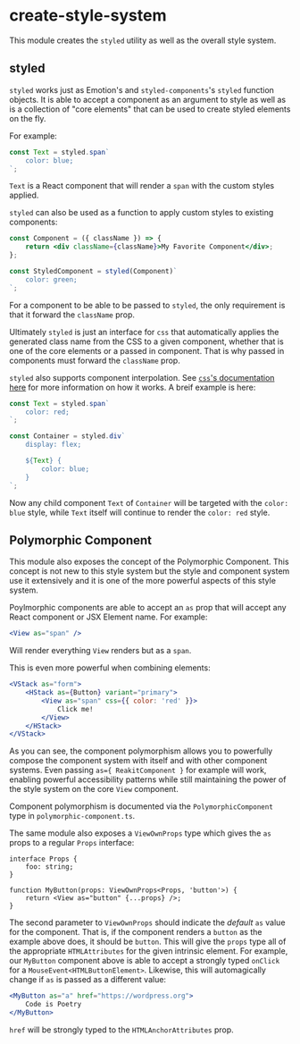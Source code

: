 # create-style-system

This module creates the `styled` utility as well as the overall style system.

## styled

`styled` works just as Emotion's and `styled-components`'s `styled` function objects. It is able to accept a component as an argument to style as well as is a collection of "core elements" that can be used to create styled elements on the fly.

For example:

```js
const Text = styled.span`
	color: blue;
`;
```

`Text` is a React component that will render a `span` with the custom styles applied.

`styled` can also be used as a function to apply custom styles to existing components:

```jsx
const Component = ({ className }) => {
	return <div className={className}>My Favorite Component</div>;
};

const StyledComponent = styled(Component)`
	color: green;
`;
```

For a component to be able to be passed to `styled`, the only requirement is that it forward the `className` prop.

Ultimately `styled` is just an interface for `css` that automatically applies the generated class name from the CSS to a given component, whether that is one of the core elements or a passed in component. That is why passed in components must forward the `className` prop.

`styled` also supports component interpolation. See [`css`'s documentation here](../create-compiler/README.md) for more information on how it works. A breif example is here:

```js
const Text = styled.span`
	color: red;
`;

const Container = styled.div`
	display: flex;

	${Text} {
		color: blue;
	}
`;
```

Now any child component `Text` of `Container` will be targeted with the `color: blue` style, while `Text` itself will continue to render the `color: red` style.

## Polymorphic Component

This module also exposes the concept of the Polymorphic Component. This concept is not new to this style system but the style and component system use it extensively and it is one of the more powerful aspects of this style system.

Poylmorphic components are able to accept an `as` prop that will accept any React component or JSX Element name. For example:

```jsx
<View as="span" />
```

Will render everything `View` renders but as a `span`.

This is even more powerful when combining elements:

```jsx
<VStack as="form">
	<HStack as={Button} variant="primary">
		<View as="span" css={{ color: 'red' }}>
			Click me!
		</View>
	</HStack>
</VStack>
```

As you can see, the component polymorphism allows you to powerfully compose the component system with itself and with other component systems. Even passing `as={ ReakitComponent }` for example will work, enabling powerful accessibility patterns while still maintaining the power of the style system on the core `View` component.

Component polymorphism is documented via the `PolymorphicComponent` type in `polymorphic-component.ts`.

The same module also exposes a `ViewOwnProps` type which gives the `as` props to a regular `Props` interface:

```tsx
interface Props {
	foo: string;
}

function MyButton(props: ViewOwnProps<Props, 'button'>) {
	return <View as="button" {...props} />;
}
```

The second parameter to `ViewOwnProps` should indicate the _default_ `as` value for the component. That is, if the component renders a `button` as the example above does, it should be `button`. This will give the `props` type all of the appropriate `HTMLAttributes` for the given intrinsic element. For example, our `MyButton` component above is able to accept a strongly typed `onClick` for a `MouseEvent<HTMLButtonElement>`. Likewise, this will automagically change if `as` is passed as a different value:

```jsx
<MyButton as="a" href="https://wordpress.org">
	Code is Poetry
</MyButton>
```

`href` will be strongly typed to the `HTMLAnchorAttributes` prop.
